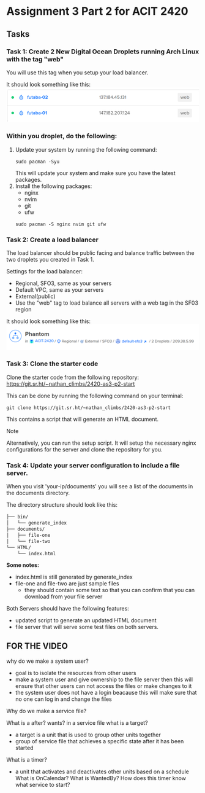 # Assignment 3 Part 2 for ACIT 2420

## Tasks
### Task 1: Create 2 New Digital Ocean Droplets running Arch Linux with the tag "web"

You will use this tag when you setup your load balancer.

It should look something like this:  
![two new droplets](assets/two-droplets.png)

### Within you droplet, do the following:
1. Update your system by running the following command:
    ```
    sudo pacman -Syu
    ```
    This will update your system and make sure you have the latest packages.
2. Install the following packages:
    * nginx
    * nvim
    * git
    * ufw
    ```
    sudo pacman -S nginx nvim git ufw
    ```
### Task 2: Create a load balancer
The load balancer should be public facing and balance traffic between the two droplets you created in Task 1.

Settings for the load balancer:
* Regional, SFO3, same as your servers
* Default VPC, same as your servers
* External(public)
* Use the "web" tag to load balance all servers with a web tag in the SF03 region

It should look something like this:  
![load-balancer](assets/load-balancer.png)

### Task 3: Clone the starter code

Clone the starter code from the following repository:
https://git.sr.ht/~nathan_climbs/2420-as3-p2-start

This can be done by running the following command on your terminal:

```
git clone https://git.sr.ht/~nathan_climbs/2420-as3-p2-start
```

This contains a script that will generate an HTML document.

>[!NOTE] 
>Alternatively, you can run the setup script. It will setup the necessary nginx configurations for the server and clone the repository for you.

### Task 4: Update your server configuration to include a file server. 

When you visit 'your-ip/documents' you will see a list of the documents in the documents directory.

The directory structure should look like this:
```
├── bin/
│   └── generate_index
├── documents/
│   ├── file-one
│   └── file-two
└── HTML/
    └── index.html
```

**Some notes:**
* index.html is still generated by generate_index
* file-one and file-two are just sample files
  * they should contain some text so that you can confirm that you can download from your file server

Both Servers should have the following features:
* updated script to generate an updated HTML document
* file server that will serve some test files on both servers.


## FOR THE VIDEO
why do we make a system user?
- goal is to isolate the resources from other users
- make a system user and give ownership to the file server then this will ensure that other users can not access the files or make changes to it
- the system user does not have a login beacause this will make sure that no one can log in and change the files 

Why do we make a service file?

What is a after? wants? in a service file 
what is a target? 
- a target is a unit that is used to group other units together
- group of service file that achieves a specific state after it has been started

What is a timer?
- a unit that activates and deactivates other units based on a schedule
What is OnCalendar? 
What is WantedBy?
How does this timer know what service to start?